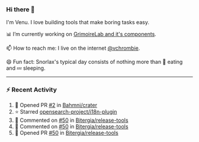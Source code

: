 ### Hi there 👋

I'm Venu. I love building tools that make boring tasks easy.

📊 I’m currently working on [GrimoireLab and it's components](https://chaoss.github.io/grimoirelab).

📫 How to reach me: I live on the internet [@vchrombie](https://www.google.co.in/search?q=vchrombie).

😄 Fun fact: Snorlax's typical day consists of nothing more than :doughnut: eating and :zzz: sleeping.

---

### :zap: Recent Activity

<!--RECENT_ACTIVITY:start-->
1. 💪 Opened PR [#2](https://github.com/Bahmni/crater/pull/2) in [Bahmni/crater](https://github.com/Bahmni/crater)
2. ⭐ Starred [opensearch-project/i18n-plugin](https://github.com/opensearch-project/i18n-plugin)
3. 💬 Commented on [#50](https://github.com/Bitergia/release-tools/pull/50#issuecomment-1161247981) in [Bitergia/release-tools](https://github.com/Bitergia/release-tools)
4. 💬 Commented on [#50](https://github.com/Bitergia/release-tools/pull/50#issuecomment-1160201133) in [Bitergia/release-tools](https://github.com/Bitergia/release-tools)
5. 💪 Opened PR [#50](https://github.com/Bitergia/release-tools/pull/50) in [Bitergia/release-tools](https://github.com/Bitergia/release-tools)
<!--RECENT_ACTIVITY:end-->

<!--
**vchrombie/vchrombie** is a ✨ _special_ ✨ repository because its `README.md` (this file) appears on your GitHub profile.

Here are some ideas to get you started:

- 🔭 I’m currently working on ...
- 🌱 I’m currently learning ...
- 👯 I’m looking to collaborate on ...
- 🤔 I’m looking for help with ...
- 💬 Ask me about ...
- 📫 How to reach me: ...
- 😄 Pronouns: ...
- ⚡ Fun fact: ...
-->
